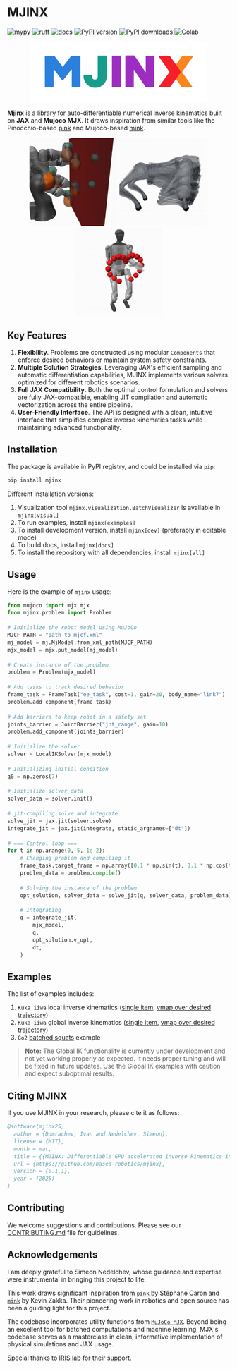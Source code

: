 # MJINX
[![mypy](https://img.shields.io/github/actions/workflow/status/based-robotics/mjinx/mypy.yml?branch=main&label=mypy)](https://github.com/based-robotics/mjinx/actions)
[![ruff](https://img.shields.io/github/actions/workflow/status/based-robotics/mjinx/ruff.yml?branch=main&label=ruff)](https://github.com/based-robotics/mjinx/actions)
[![docs](https://img.shields.io/github/actions/workflow/status/based-robotics/mjinx/docs.yml?branch=main&label=docs)](https://based-robotics.github.io/mjinx/)
[![PyPI version](https://img.shields.io/pypi/v/mjinx?color=blue)](https://pypi.org/project/mjinx/)
[![PyPI downloads](https://img.shields.io/pypi/dm/mjinx?color=blue)](https://pypistats.org/packages/mjinx)
[![Colab](https://colab.research.google.com/assets/colab-badge.svg)](https://colab.research.google.com/github/based-robotics/mjinx/blob/main/examples/notebooks/turoial.ipynb)

<p align="center">
  <img src="img/logo.svg" style="width: 400px" />
</p>


**Mjinx** is a library for auto-differentiable numerical inverse kinematics built on **JAX** and **Mujoco MJX**. It draws inspiration from similar tools like the Pinocchio-based [pink](https://github.com/stephane-caron/pink/tree/main) and Mujoco-based [mink](https://github.com/kevinzakka/mink/tree/main).

<p align="center">
  <img src="img/local_ik_output.gif" style="width: 200px" />
  <img src="img/go2_stance.gif" style="width: 200px" /> 
  <img src="img/g1_heart.gif" style="width: 200px"/>
</p>

## Key Features
1. **Flexibility**. Problems are constructed using modular `Components` that enforce desired behaviors or maintain system safety constraints.
2. **Multiple Solution Strategies**. Leveraging JAX's efficient sampling and automatic differentiation capabilities, MJINX implements various solvers optimized for different robotics scenarios.
3. **Full JAX Compatibility**. Both the optimal control formulation and solvers are fully JAX-compatible, enabling JIT compilation and automatic vectorization across the entire pipeline.
4. **User-Friendly Interface**. The API is designed with a clean, intuitive interface that simplifies complex inverse kinematics tasks while maintaining advanced functionality.

## Installation
The package is available in PyPI registry, and could be installed via `pip`:
```bash
pip install mjinx
```

Different installation versions:
1. Visualization tool `mjinx.visualization.BatchVisualizer` is available in `mjinx[visual]` 
2. To run examples, install `mjinx[examples]`
3. To install development version, install `mjinx[dev]` (preferably in editable mode)
4. To build docs, install `mjinx[docs]`
5. To install the repository with all dependencies, install `mjinx[all]`

## Usage
Here is the example of `mjinx` usage:

```python
from mujoco import mjx mjx
from mjinx.problem import Problem

# Initialize the robot model using MuJoCo
MJCF_PATH = "path_to_mjcf.xml"
mj_model = mj.MjModel.from_xml_path(MJCF_PATH)
mjx_model = mjx.put_model(mj_model)

# Create instance of the problem
problem = Problem(mjx_model)

# Add tasks to track desired behavior
frame_task = FrameTask("ee_task", cost=1, gain=20, body_name="link7")
problem.add_component(frame_task)

# Add barriers to keep robot in a safety set
joints_barrier = JointBarrier("jnt_range", gain=10)
problem.add_component(joints_barrier)

# Initialize the solver
solver = LocalIKSolver(mjx_model)

# Initializing initial condition
q0 = np.zeros(7)

# Initialize solver data
solver_data = solver.init()

# jit-compiling solve and integrate 
solve_jit = jax.jit(solver.solve)
integrate_jit = jax.jit(integrate, static_argnames=["dt"])

# === Control loop ===
for t in np.arange(0, 5, 1e-2):
    # Changing problem and compiling it
    frame_task.target_frame = np.array([0.1 * np.sin(t), 0.1 * np.cos(t), 0.1, 1, 0, 0,])
    problem_data = problem.compile()

    # Solving the instance of the problem
    opt_solution, solver_data = solve_jit(q, solver_data, problem_data)

    # Integrating
    q = integrate_jit(
        mjx_model,
        q,
        opt_solution.v_opt,
        dt,
    )
```

## Examples
The list of examples includes:
   1. `Kuka iiwa` local inverse kinematics ([single item](examples/local_ik.py), [vmap over desired trajectory](examples/local_ik_vmapped_output.py))
   2. `Kuka iiwa` global inverse kinematics ([single item](examples/global_ik.py), [vmap over desired trajectory](examples/global_ik_vmapped_output.py))
   3. `Go2` [batched squats](examples/go2_squat.py) example
   
> **Note:** The Global IK functionality is currently under development and not yet working properly as expected. It needs proper tuning and will be fixed in future updates. Use the Global IK examples with caution and expect suboptimal results.


## Citing MJINX

If you use MJINX in your research, please cite it as follows:

```bibtex
@software{mjinx25,
  author = {Domrachev, Ivan and Nedelchev, Simeon},
  license = {MIT},
  month = mar,
  title = {{MJINX: Differentiable GPU-accelerated inverse kinematics in JAX}},
  url = {https://github.com/based-robotics/mjinx},
  version = {0.1.1},
  year = {2025}
}
```

## Contributing
We welcome suggestions and contributions. Please see our [CONTRIBUTING.md](CONTRIBUTING.md) file for guidelines.

## Acknowledgements
I am deeply grateful to Simeon Nedelchev, whose guidance and expertise were instrumental in bringing this project to life.

This work draws significant inspiration from [`pink`](https://github.com/stephane-caron/pink) by Stéphane Caron and [`mink`](https://github.com/kevinzakka/mink) by Kevin Zakka. Their pioneering work in robotics and open source has been a guiding light for this project.

The codebase incorporates utility functions from [`MuJoCo MJX`](https://github.com/google-deepmind/mujoco/tree/main/mjx). Beyond being an excellent tool for batched computations and machine learning, MJX's codebase serves as a masterclass in clean, informative implementation of physical simulations and JAX usage.

Special thanks to [IRIS lab](http://iris.kaist.ac.kr/) for their support.
